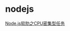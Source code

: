 # nodejs

[Node.js软肋之CPU密集型任务](http://www.infoq.com/cn/articles/nodejs-weakness-cpu-intensive-tasks)
